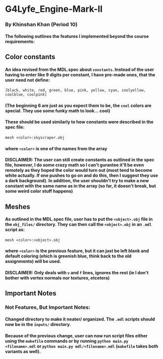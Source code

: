 # G4Lyfe_Engine-Mark-II

### By Khinshan Khan (Period 10)

#### The following outlines the features I implemented beyond the course requirements:

## Color constants

#### An idea revised from the MDL.spec about `constants`. Instead of the user having to enter like 9 digits per constant, I have pre-made ones, that the user need not define:

`[black, white, red, green, blue, pink, yellow, cyan, coolyellow, coolblue, coolpink]`

#### (The beginning 6 are just as you expect them to be, the `cool` colors are special. They use some funky math to look... cool)

#### These should be used similarly to how constants were described in the spec file:

`mesh <color>:skyscraper.obj`

#### where `<color>` is one of the names from the array

#### DISCLAIMER: The user can still create constants as outlined in the spec file, however, I do some crazy math so I can't gurantee it'll be even remotely as they hoped the color would turn out (most tend to become white actually. If one pushes to go on and do this, then I suggest they use a dark background). In addition, the user shouldn't try to make a new constant with the same name as in the array (so far, it doesn't break, but some weird color stuff happens)

## Meshes

#### As outlined in the MDL.spec file, user has to put the `<object>.obj` file in the `obj_files/` directory. They can then call the `<object>.obj` in an `.mdl` script as:

`mesh <color>:<object>.obj`

#### where `<color>` is the previous feature, but it can just be left blank and default coloring (ehich is greenish blue, think back to the old assignments) will be used.

#### DISCLAIMER: Only deals with `v` and `f` lines, ignores the rest (ie I don't bother with vertex normals nor textures, etcetera)

## Important Notes

### Not Features, But Important Notes:

#### Changed directory to make it neater/ organized. The `.mdl` scripts should now be in the `inputs/` directory.

#### Because of the previous change, user can now run script files either using the `makefile` commands or by running `python main.py <filename>.mdl` or `python main.py mdl/<filename>.mdl` (`makefile` takes both variants as well).
